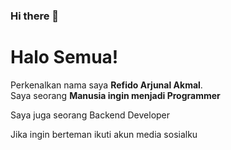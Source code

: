 ### Hi there 👋

# Halo Semua!

Perkenalkan nama saya **Refido Arjunal Akmal**.\
Saya seorang **Manusia ingin menjadi Programmer**

Saya juga seorang Backend Developer

Jika ingin berteman ikuti akun media sosialku

<!--
**minangcoding/minangcoding** is a ✨ _special_ ✨ repository because its `README.md` (this file) appears on your GitHub profile.

Here are some ideas to get you started:

- 🔭 I’m currently working on ...
- 🌱 I’m currently learning ...
- 👯 I’m looking to collaborate on ...
- 🤔 I’m looking for help with ...
- 💬 Ask me about ...
- 📫 How to reach me: ...
- 😄 Pronouns: ...
- ⚡ Fun fact: ...
-->
